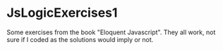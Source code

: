 # JsLogicExercises1
Some exercises from the book "Eloquent Javascript". They all work, not sure if I coded as the solutions would imply or not.
